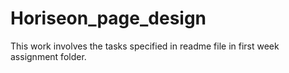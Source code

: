 # Horiseon_page_design
This work involves the tasks specified in readme file in first week assignment folder.
